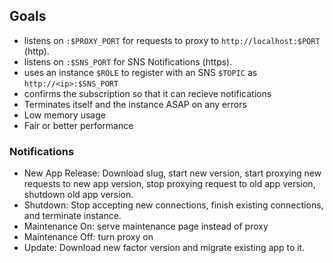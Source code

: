 
## Goals

  * listens on `:$PROXY_PORT` for requests to proxy to `http://localhost:$PORT` (http).
  * listens on `:$SNS_PORT` for SNS Notifications (https).
  * uses an instance `$ROLE` to register with an SNS `$TOPIC` as `http://<ip>:$SNS_PORT`
  * confirms the subscription so that it can recieve notifications
  * Terminates itself and the instance ASAP on any errors
  * Low memory usage
  * Fair or better performance

### Notifications
  * New App Release: Download slug, start new version, start proxying new requests to new app version, stop proxying request to old app version, shutdown old app version.
  * Shutdown: Stop accepting new connections, finish existing connections, and terminate instance.
  * Maintenance On: serve maintenance page instead of proxy
  * Maintenance Off: turn proxy on
  * Update: Download new factor version and migrate existing app to it.
